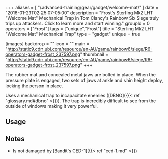 +++
aliases = [
  "/advanced-training/gear/gadget/welcome-mat/"
]
date = "2016-01-23T02:25:07-05:00"
description = "Frost's Sterling Mk2 LHT \"Welcome Mat\" Mechanical Trap in Tom Clancy's Rainbow Six Siege truly trips up attackers. Click to learn more and start winning."
groupId = 0
operators = ["Frost"]
tags = ["unique","Frost"]
title = "Sterling Mk2 LHT \"Welcome Mat\" Mechanical Trap"
type = "gadget"
unique = true

[images]
  backdrop = ""
  icon = ""
  main = "http://static9.cdn.ubi.com/resource/en-AU/game/rainbow6/siege/R6-operators-gadget-frost_237597.png"
  thumbnail = "http://static9.cdn.ubi.com/resource/en-AU/game/rainbow6/siege/R6-operators-gadget-frost_237597.png"
+++

The rubber mat and concealed metal jaws are bolted in place. When the pressure plate is engaged, two sets of jaws at ankle and shin height deploy, locking the person in place.<!--more-->

Uses a mechanical trap to incapacitate enemies ([DBNO]({{< ref "glossary.md#dbno" >}})). The trap is incredibly difficult to see from the outside of windows making it very powerful.

## Usage

## Notes

- Is not damaged by [Bandit's CED-1]({{< ref "ced-1.md" >}})
